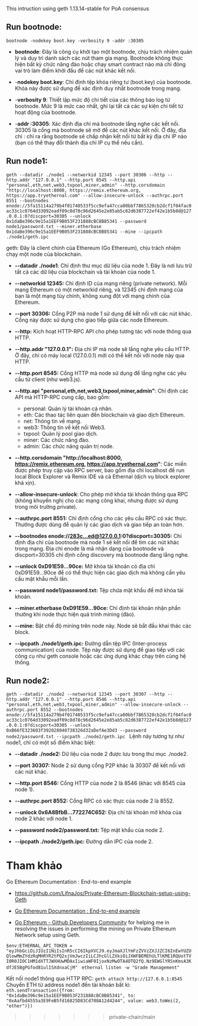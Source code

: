 This intruction using geth 1.13.14-stable for PoA consensus

## Run bootnode:
`bootnode -nodekey boot.key -verbosity 9 -addr :30305`

- **bootnode**: Đây là công cụ khởi tạo một bootnode, chịu trách nhiệm quản lý và duy trì danh sách các nút tham gia mạng. Bootnode không thực hiện bất kỳ chức năng đào hoặc chạy smart contract nào mà chỉ đóng vai trò làm điểm khởi đầu để các nút khác kết nối.

- -**nodekey boot.key**: Chỉ định tệp khóa riêng tư (boot.key) của bootnode. Khóa này được sử dụng để xác định duy nhất bootnode trong mạng.

- -**verbosity 9**: Thiết lập mức độ chi tiết của các thông báo log từ bootnode. Mức 9 là mức cao nhất, ghi lại tất cả các sự kiện chi tiết từ hoạt động của bootnode.

- -**addr :30305**: Xác định địa chỉ mà bootnode lắng nghe các kết nối. 30305 là cổng mà bootnode sẽ mở để các nút khác kết nối. Ở đây, địa chỉ : chỉ ra rằng bootnode sẽ chấp nhận kết nối từ bất kỳ địa chỉ IP nào (bạn có thể thay đổi thành địa chỉ IP cụ thể nếu cần).

## Run node1:
`geth --datadir ./node1 --networkid 12345 --port 30306 --http --http.addr "127.0.0.1" --http.port 8545 --http.api "personal,eth,net,web3,txpool,miner,admin" --http.corsdomain "http://localhost:8000, https://remix.ethereum.org, https://app.tryethernal.com" --allow-insecure-unlock --authrpc.port 8551 --bootnodes enode://5fa15114a279b4f01740533f5cc9efa47cca00bbf7865320cb2dcf1f04fac0ac33c1c0764d33092eadf09c8d78c96d2645e2e85ab5c82d6387722ef42e1b5b8d@127.0.0.1:0?discport=30305 --unlock 0x1daBe396c9e15a1EEF9B053F231888cBC8B85341 --password node1/password.txt --miner.etherbase 0x1daBe396c9e15a1EEF9B053F231888cBC8B85341 --mine --ipcpath ./node1/geth.ipc
`

geth: Đây là client chính của Ethereum (Go Ethereum), chịu trách nhiệm chạy một node của blockchain.

- **--datadir ./node1**: Chỉ định thư mục dữ liệu của node 1. Đây là nơi lưu trữ tất cả các dữ liệu của blockchain và tài khoản của node 1.

- **--networkid 12345:** Chỉ định ID của mạng riêng (private network). Mỗi mạng Ethereum có một networkid riêng, và 12345 chỉ định mạng của bạn là một mạng tùy chỉnh, không xung đột với mạng chính của Ethereum.

- **--port 30306:** Cổng P2P mà node 1 sử dụng để kết nối với các nút khác. Cổng này được sử dụng cho giao tiếp giữa các node Ethereum.

- **--http:** Kích hoạt HTTP-RPC API cho phép tương tác với node thông qua HTTP.

- **--http.addr "127.0.0.1":** Địa chỉ IP mà node sẽ lắng nghe yêu cầu HTTP. Ở đây, chỉ có máy local (127.0.0.1) mới có thể kết nối với node này qua HTTP.

- **--http.port 8545:** Cổng HTTP mà node sử dụng để lắng nghe các yêu cầu từ client (như web3.js).

- **--http.api "personal,eth,net,web3,txpool,miner,admin"**: Chỉ định các API mà HTTP-RPC cung cấp, bao gồm:

    - personal: Quản lý tài khoản cá nhân.
    - eth: Các thao tác liên quan đến blockchain và giao dịch Ethereum.
    - net: Thông tin về mạng.
    - web3: Thông tin về kết nối Web3.
    - txpool: Quản lý pool giao dịch.
    - miner: Các chức năng đào.
    - admin: Các chức năng quản trị node.

- **--http.corsdomain "http://localhost:8000, https://remix.ethereum.org, https://app.tryethernal.com"**: Các miền được phép truy cập vào RPC server, bao gồm địa chỉ localhost để run local Block Explorer và Remix IDE và cả Ethernal (dịch vụ block explorer khá xịn).

- **--allow-insecure-unlock**: Cho phép mở khóa tài khoản thông qua RPC (không khuyến nghị cho các mạng công khai, nhưng được sử dụng trong môi trường private).

- **--authrpc.port 8551:** Chỉ định cổng cho các yêu cầu RPC có xác thực. Thường được dùng để quản lý các giao dịch và giao tiếp an toàn hơn.

- **--bootnodes enode://283c...ed@127.0.0.1:0?discport=30305:** Chỉ định địa chỉ của bootnode mà node 1 sẽ kết nối để tìm các nút khác trong mạng. Địa chỉ enode là mã nhận dạng của bootnode và discport=30305 chỉ định cổng discovery mà bootnode đang lắng nghe.

- **--unlock 0xD91E59...90ce:** Mở khóa tài khoản có địa chỉ 0xD91E59...90ce để có thể thực hiện các giao dịch mà không cần yêu cầu mật khẩu mỗi lần.

- **--password node1/password.txt:** Tệp chứa mật khẩu để mở khóa tài khoản.

- **--miner.etherbase 0xD91E59...90ce:** Chỉ định tài khoản nhận phần thưởng khi node thực hiện quá trình mining (đào).

- **--mine:** Bật chế độ mining trên node này. Node sẽ bắt đầu khai thác các block.

- **--ipcpath ./node1/geth.ipc:** Đường dẫn tệp IPC (Inter-process communication) của node. Tệp này được sử dụng để giao tiếp với các công cụ như geth console hoặc các ứng dụng khác chạy trên cùng hệ thống.

## Run node2:
`geth --datadir ./node2 --networkid 12345 --port 30307 --http --http.addr "127.0.0.1" --http.port 8546 --http.api "personal,eth,net,web3,txpool,miner,admin" --allow-insecure-unlock --authrpc.port 8552 --bootnodes enode://5fa15114a279b4f01740533f5cc9efa47cca00bbf7865320cb2dcf1f04fac0ac33c1c0764d33092eadf09c8d78c96d2645e2e85ab5c82d6387722ef42e1b5b8d@127.0.0.1:0?discport=30305 --unlock 0xB66fE323603f392028040738326d32aDefAe3Dd3 --password node2/password.txt --ipcpath ./node2/geth.ipc
`
Lệnh này tương tự như node1, chỉ có một số điểm khác biệt:

- **--datadir ./node2:** Dữ liệu của node 2 được lưu trong thư mục ./node2.

- **--port 30307:** Node 2 sử dụng cổng P2P khác là 30307 để kết nối với các nút khác.

- **--http.port 8546:** Cổng HTTP của node 2 là 8546 (khác với 8545 của node 1).

- **--authrpc.port 8552:** Cổng RPC có xác thực của node 2 là 8552.

- **--unlock 0x6A8BfbB...772274C652:** Địa chỉ tài khoản mở khóa của node 2 khác với node 1.

- **--password node2/password.txt:** Tệp mật khẩu của node 2.

- **--ipcpath ./node2/geth.ipc:** Đường dẫn IPC của node 2.

# Tham khảo


Go Ethereum Documentation : End-to-end example

* https://github.com/LifnaJos/Private-Ethereum-Blockchain-setup-using-Geth

* [Go Ethereum Documentation : End-to-end example](https://geth.ethereum.org/docs/fundamentals/private-network#end-to-end-example)

* [Go Ethereum - Github Developers Community](https://github.com/ethereum/go-ethereum/issues/27850) for helping me in resolving the issues in performing the mining on Private Ethereum Network setup using Geth.


`$env:ETHERNAL_API_TOKEN = "eyJhbGciOiJIUzI1NiIsInR5cCI6IkpXVCJ9.eyJmaXJlYmFzZVVzZXJJZCI6InEwYUZUQlowMmZYdzRqMHRYR2tPQ2xjVmJwczIiLCJhcGlLZXkiOiJXWFBEMEhULTlKME1RQUotTVI0R0JIOC1HM1dXTTJWXHUwMDAxIiwiaWF0IjoxNzMwOTA4OTQ2fQ.Nz9EWGlYRSnKmsA3KdfJE5BgPGfod81ulISXdnxaCjM"
`
`ethernal listen -w "Grade Management"
`

Kết nối node1 thông qua HTTP RPC: `geth attach http://127.0.0.1:8545`
Chuyển ETH từ address node1 đến tài khoản bất kì:
`eth.sendTransaction({from: "0x1daBe396c9e15a1EEF9B053F231888cBC8B85341", to: "0xAafbd4555a3E9FeB5fd16825D83Cd708A12d4244", value: web3.toWei(2, "ether")})
`
>>>>>>> private-chain/main
